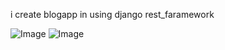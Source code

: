 i create blogapp in using django rest_faramework

![Image](https://github.com/user-attachments/assets/d7ed9b96-3e52-45f9-b0ce-fc21d90f86ff)
![Image](https://github.com/user-attachments/assets/0ac30322-1688-4f79-a68d-e55d15fd2d92)
